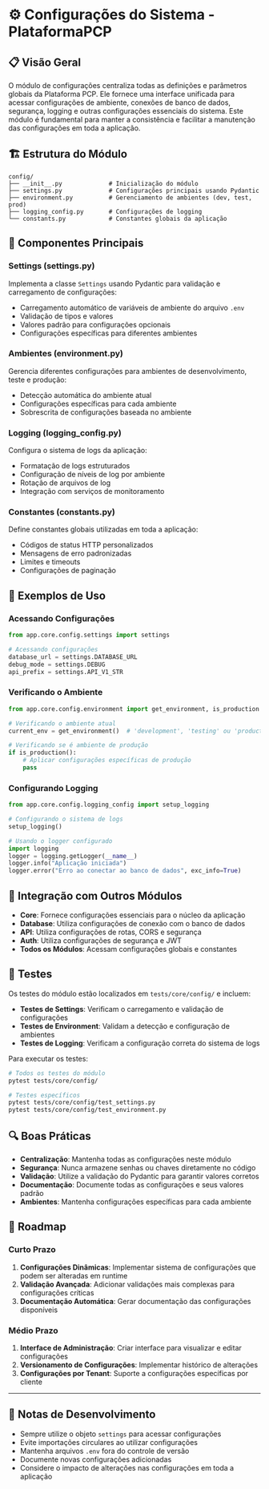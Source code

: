 # ⚙️ Configurações do Sistema - PlataformaPCP

## 📋 Visão Geral

O módulo de configurações centraliza todas as definições e parâmetros globais da Plataforma PCP. Ele fornece uma interface unificada para acessar configurações de ambiente, conexões de banco de dados, segurança, logging e outras configurações essenciais do sistema. Este módulo é fundamental para manter a consistência e facilitar a manutenção das configurações em toda a aplicação.

## 🏗️ Estrutura do Módulo

```
config/
├── __init__.py             # Inicialização do módulo
├── settings.py             # Configurações principais usando Pydantic
├── environment.py          # Gerenciamento de ambientes (dev, test, prod)
├── logging_config.py       # Configurações de logging
└── constants.py            # Constantes globais da aplicação
```

## 🔄 Componentes Principais

### Settings (settings.py)

Implementa a classe `Settings` usando Pydantic para validação e carregamento de configurações:

- Carregamento automático de variáveis de ambiente do arquivo `.env`
- Validação de tipos e valores
- Valores padrão para configurações opcionais
- Configurações específicas para diferentes ambientes

### Ambientes (environment.py)

Gerencia diferentes configurações para ambientes de desenvolvimento, teste e produção:

- Detecção automática do ambiente atual
- Configurações específicas para cada ambiente
- Sobrescrita de configurações baseada no ambiente

### Logging (logging_config.py)

Configura o sistema de logs da aplicação:

- Formatação de logs estruturados
- Configuração de níveis de log por ambiente
- Rotação de arquivos de log
- Integração com serviços de monitoramento

### Constantes (constants.py)

Define constantes globais utilizadas em toda a aplicação:

- Códigos de status HTTP personalizados
- Mensagens de erro padronizadas
- Limites e timeouts
- Configurações de paginação

## 📝 Exemplos de Uso

### Acessando Configurações

```python
from app.core.config.settings import settings

# Acessando configurações
database_url = settings.DATABASE_URL
debug_mode = settings.DEBUG
api_prefix = settings.API_V1_STR
```

### Verificando o Ambiente

```python
from app.core.config.environment import get_environment, is_production

# Verificando o ambiente atual
current_env = get_environment()  # 'development', 'testing' ou 'production'

# Verificando se é ambiente de produção
if is_production():
    # Aplicar configurações específicas de produção
    pass
```

### Configurando Logging

```python
from app.core.config.logging_config import setup_logging

# Configurando o sistema de logs
setup_logging()

# Usando o logger configurado
import logging
logger = logging.getLogger(__name__)
logger.info("Aplicação iniciada")
logger.error("Erro ao conectar ao banco de dados", exc_info=True)
```

## 🔌 Integração com Outros Módulos

- **Core**: Fornece configurações essenciais para o núcleo da aplicação
- **Database**: Utiliza configurações de conexão com o banco de dados
- **API**: Utiliza configurações de rotas, CORS e segurança
- **Auth**: Utiliza configurações de segurança e JWT
- **Todos os Módulos**: Acessam configurações globais e constantes

## 🧪 Testes

Os testes do módulo estão localizados em `tests/core/config/` e incluem:

- **Testes de Settings**: Verificam o carregamento e validação de configurações
- **Testes de Environment**: Validam a detecção e configuração de ambientes
- **Testes de Logging**: Verificam a configuração correta do sistema de logs

Para executar os testes:

```bash
# Todos os testes do módulo
pytest tests/core/config/

# Testes específicos
pytest tests/core/config/test_settings.py
pytest tests/core/config/test_environment.py
```

## 🔍 Boas Práticas

- **Centralização**: Mantenha todas as configurações neste módulo
- **Segurança**: Nunca armazene senhas ou chaves diretamente no código
- **Validação**: Utilize a validação do Pydantic para garantir valores corretos
- **Documentação**: Documente todas as configurações e seus valores padrão
- **Ambientes**: Mantenha configurações específicas para cada ambiente

## 🚀 Roadmap

### Curto Prazo

1. **Configurações Dinâmicas**: Implementar sistema de configurações que podem ser alteradas em runtime
2. **Validação Avançada**: Adicionar validações mais complexas para configurações críticas
3. **Documentação Automática**: Gerar documentação das configurações disponíveis

### Médio Prazo

1. **Interface de Administração**: Criar interface para visualizar e editar configurações
2. **Versionamento de Configurações**: Implementar histórico de alterações
3. **Configurações por Tenant**: Suporte a configurações específicas por cliente

---

## 📝 Notas de Desenvolvimento

- Sempre utilize o objeto `settings` para acessar configurações
- Evite importações circulares ao utilizar configurações
- Mantenha arquivos `.env` fora do controle de versão
- Documente novas configurações adicionadas
- Considere o impacto de alterações nas configurações em toda a aplicação